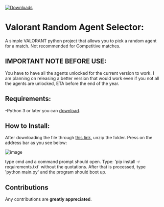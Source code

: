 [![Downloads][downloads-shield]][downloads-url]

# Valorant Random Agent Selector:

A simple VALORANT python project that allows you to pick a random agent for a match. Not recommended for Competitive matches.
## IMPORTANT NOTE BEFORE USE:
You have to have all the agents unlocked for the current version to work. I am planning on releasing a better version that would work even if you not all the agents are unlocked, ETA before the end of the year.

## Requirements:

-Python 3 or later you can [download](https://www.python.org/downloads/release/python-3100/).


## How to Install:

After downloading the file through [this link](https://github.com/ziadh/Valorant-Random-Agent-Selector/releases/latest), unzip the folder. Press on the address bar as you see below:

![image](https://user-images.githubusercontent.com/15097797/205657888-b4525e5e-7357-42a6-ac87-20850553e3fc.png)

type cmd and a command prompt should open.
Type: 'pip install -r requirements.txt' without the quotations. 
After that is processed, type 'python main.py' and the program should boot up.

## Contributions

 Any contributions are **greatly appreciated**.


[downloads-shield]: https://img.shields.io/github/downloads/ziadh/Valorant-Random-Agent-Selector/total?style=for-the-badge&logo=github
[downloads-url]: https://github.com/ziadh/Valorant-Random-Agent-Selector/releases/latest
